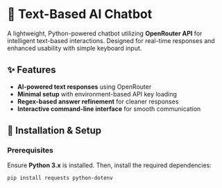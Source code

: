 # 🤖 Text-Based AI Chatbot  
A lightweight, Python-powered chatbot utilizing **OpenRouter API** for intelligent text-based interactions. Designed for real-time responses and enhanced usability with simple keyboard input.

## ✨ Features  
- **AI-powered text responses** using OpenRouter  
- **Minimal setup** with environment-based API key loading  
- **Regex-based answer refinement** for cleaner responses  
- **Interactive command-line interface** for smooth communication  

## 🚀 Installation & Setup  

### Prerequisites  
Ensure **Python 3.x** is installed. Then, install the required dependencies:  
```sh
pip install requests python-dotenv
